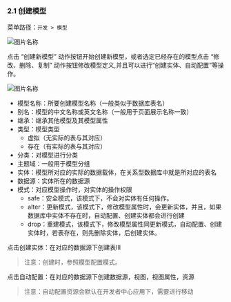 ### 2.1 创建模型

菜单路径：`开发 > 模型`

![图片名称](https://attachments.tower.im/tower/43450da7dbca4d0bbae7806f226606a9/?filename=Clipboard%20Image.png)

点击 “创建新模型” 动作按钮开始创建新模型，或者选定已经存在的模型点击 “修改、删除、复制” 动作按钮修改模型定义,并且可以进行“创建实体、自动配置”等操作。

![图片名称](https://attachments.tower.im/tower/cdc8e72fc4de49ffa79a2acd9242847a/?filename=Clipboard%20Image.png)

- 模型名称：所要创建模型名称（一般类似于数据库表名）
- 别名：模型的中文名称或英文名称（一般用于页面展示名称一致）
- 继承：继承其他模型及其模型属性
- 类型：模型类型
  - 虚拟（无实际的表与其对应）
  - 存在（有实际的表与其对应）
- 分类：对模型进行分类
- 主题域：一般用于模型分组
- 实体：模型所对应的实际的数据载体，在关系型数据库中就是所对应的表名
- 数据源：实体所在的数据源
- 模式：对应模型操作时，对实体的操作权限
  - safe：安全模式，该模式下，不会对实体有任何操作。
  - alter：更新模式，该模式下，修改模型属性时，会更新实体，并且，如果数据库中实体不存在时，自动配置、创建实体都会进行创建
  - drop：重建模式，该模式下，修改模型属性同更新模式，自动配置、创建实体时，若表存在，则先删除实体，后创建实体。

点击创建实体：在对应的数据源下创建表III

> 注意：创建时，参照模型配置模式。

点击自动配置：在对应的数据源下创建数据源，视图，视图属性，资源

> 注意：自动配置资源会默认在开发者中心应用下，需要进行移动

